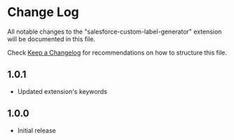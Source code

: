 # Change Log

All notable changes to the "salesforce-custom-label-generator" extension will be documented in this file.

Check [Keep a Changelog](http://keepachangelog.com/) for recommendations on how to structure this file.

## 1.0.1

- Updated extension's keywords

## 1.0.0

- Initial release